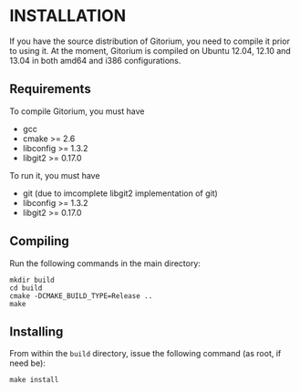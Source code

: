 INSTALLATION
============

If you have the source distribution of Gitorium, you need to compile it prior to using it. At the moment, Gitorium is compiled on Ubuntu 12.04, 12.10 and 13.04 in both amd64 and i386 configurations.

Requirements
------------

To compile Gitorium, you must have

 *  gcc
 *  cmake >= 2.6
 *  libconfig >= 1.3.2
 *  libgit2 >= 0.17.0

To run it, you must have

 *  git (due to imcomplete libgit2 implementation of git)
 *  libconfig >= 1.3.2
 *  libgit2 >= 0.17.0

Compiling
---------

Run the following commands in the main directory:

    mkdir build
    cd build
    cmake -DCMAKE_BUILD_TYPE=Release ..
    make

Installing
----------

From within the `build` directory, issue the following command (as root, if need be):

    make install